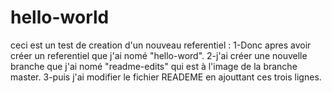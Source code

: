 # hello-world
ceci est un test de creation d'un nouveau referentiel :
1-Donc apres avoir créer un referentiel que j'ai nomé "hello-word".
2-j'ai créer une nouvelle branche que j'ai nomé "readme-edits" qui est à l'image de la branche master.
3-puis j'ai modifier le fichier READEME en ajouttant ces trois lignes.
